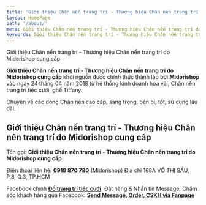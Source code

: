 ```yaml
---
title: 'Giới thiệu Chân nến trang trí - Thương hiệu Chân nến trang trí do Midorishop cung cấp'
layout: HomePage
path: '/about/'
meta: Giới thiệu Chân nến trang trí - Thương hiệu Chân nến trang trí do Midorishop cung cấp
keywords: Giới thiệu Chân nến trang trí - Thương hiệu Chân nến trang trí do Midorishop cung cấp
---
```


Giới thiệu Chân nến trang trí - Thương hiệu Chân nến trang trí do Midorishop cung cấp

**Giới thiệu Chân nến trang trí - Thương hiệu Chân nến trang trí do Midorishop cung cấp** khởi nguồn được chính thức thành lập bởi **Midorishop** vào ngày 24 tháng 04 năm 2018 từ hệ thống kinh doanh hoa vải, Chân nến trang trí tiệc cưới, ghế Tiffany.

Chuyên về các dòng Chân nến cao cấp, sang trọng, bền bỉ, tốt, sử dụng lâu dài.

## Giới thiệu Chân nến trang trí - Thương hiệu Chân nến trang trí do Midorishop cung cấp

Tên gọi: **Giới thiệu Chân nến trang trí - Thương hiệu Chân nến trang trí do Midorishop cung cấp** 

Điện thoại liên hệ: [**0918 870 780**](tel:+84918870780) (Midorishop)
Địa chỉ 168A VÕ THỊ SÁU, P.8, Q.3, TP.HCM


Facebook chính  [**Đồ trang trí tiệc cưới**](https://www.facebook.com/dotrangtricuoi).
Đặt hàng & Nhắn tin Message, Chăm sóc khách hàng qua Facebook: [**Send Message, Order, CSKH via Fanpage**](https://www.facebook.com/dotrangtricuoi)

